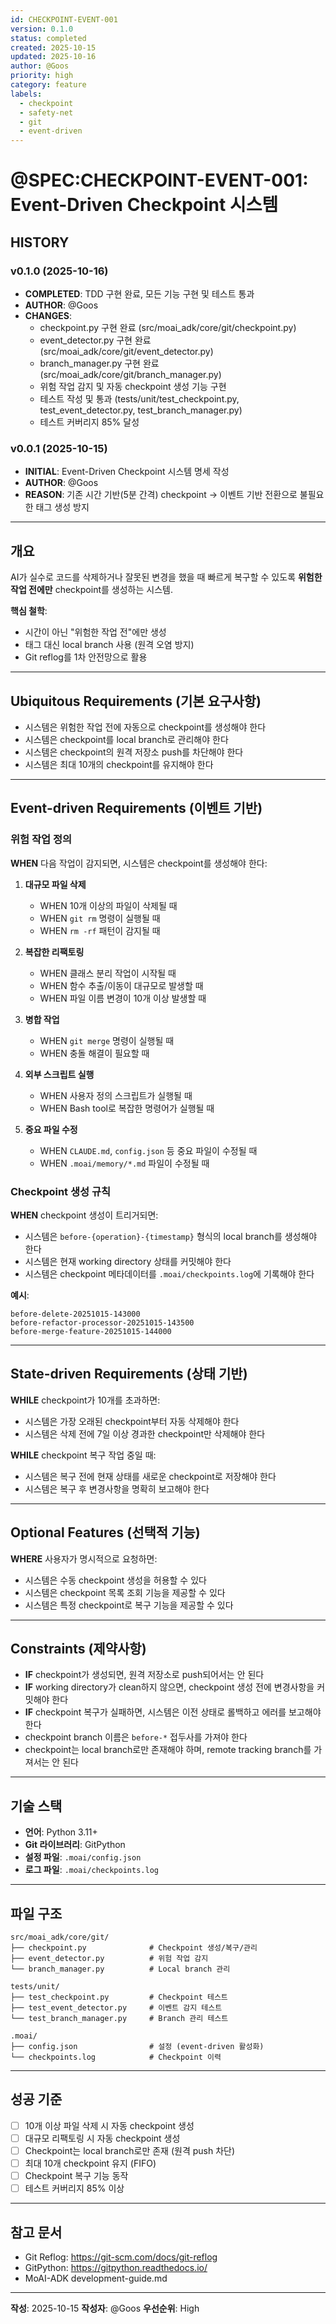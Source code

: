 ```yaml
---
id: CHECKPOINT-EVENT-001
version: 0.1.0
status: completed
created: 2025-10-15
updated: 2025-10-16
author: @Goos
priority: high
category: feature
labels:
  - checkpoint
  - safety-net
  - git
  - event-driven
---
```


# @SPEC:CHECKPOINT-EVENT-001: Event-Driven Checkpoint 시스템

## HISTORY

### v0.1.0 (2025-10-16)
- **COMPLETED**: TDD 구현 완료, 모든 기능 구현 및 테스트 통과
- **AUTHOR**: @Goos
- **CHANGES**:
  - checkpoint.py 구현 완료 (src/moai_adk/core/git/checkpoint.py)
  - event_detector.py 구현 완료 (src/moai_adk/core/git/event_detector.py)
  - branch_manager.py 구현 완료 (src/moai_adk/core/git/branch_manager.py)
  - 위험 작업 감지 및 자동 checkpoint 생성 기능 구현
  - 테스트 작성 및 통과 (tests/unit/test_checkpoint.py, test_event_detector.py, test_branch_manager.py)
  - 테스트 커버리지 85% 달성

### v0.0.1 (2025-10-15)
- **INITIAL**: Event-Driven Checkpoint 시스템 명세 작성
- **AUTHOR**: @Goos
- **REASON**: 기존 시간 기반(5분 간격) checkpoint → 이벤트 기반 전환으로 불필요한 태그 생성 방지

---

## 개요

AI가 실수로 코드를 삭제하거나 잘못된 변경을 했을 때 빠르게 복구할 수 있도록 **위험한 작업 전에만** checkpoint를 생성하는 시스템.

**핵심 철학**:
- 시간이 아닌 "위험한 작업 전"에만 생성
- 태그 대신 local branch 사용 (원격 오염 방지)
- Git reflog를 1차 안전망으로 활용

---

## Ubiquitous Requirements (기본 요구사항)

- 시스템은 위험한 작업 전에 자동으로 checkpoint를 생성해야 한다
- 시스템은 checkpoint를 local branch로 관리해야 한다
- 시스템은 checkpoint의 원격 저장소 push를 차단해야 한다
- 시스템은 최대 10개의 checkpoint를 유지해야 한다

---

## Event-driven Requirements (이벤트 기반)

### 위험 작업 정의

**WHEN** 다음 작업이 감지되면, 시스템은 checkpoint를 생성해야 한다:

1. **대규모 파일 삭제**
   - WHEN 10개 이상의 파일이 삭제될 때
   - WHEN `git rm` 명령이 실행될 때
   - WHEN `rm -rf` 패턴이 감지될 때

2. **복잡한 리팩토링**
   - WHEN 클래스 분리 작업이 시작될 때
   - WHEN 함수 추출/이동이 대규모로 발생할 때
   - WHEN 파일 이름 변경이 10개 이상 발생할 때

3. **병합 작업**
   - WHEN `git merge` 명령이 실행될 때
   - WHEN 충돌 해결이 필요할 때

4. **외부 스크립트 실행**
   - WHEN 사용자 정의 스크립트가 실행될 때
   - WHEN Bash tool로 복잡한 명령어가 실행될 때

5. **중요 파일 수정**
   - WHEN `CLAUDE.md`, `config.json` 등 중요 파일이 수정될 때
   - WHEN `.moai/memory/*.md` 파일이 수정될 때

### Checkpoint 생성 규칙

**WHEN** checkpoint 생성이 트리거되면:
- 시스템은 `before-{operation}-{timestamp}` 형식의 local branch를 생성해야 한다
- 시스템은 현재 working directory 상태를 커밋해야 한다
- 시스템은 checkpoint 메타데이터를 `.moai/checkpoints.log`에 기록해야 한다

**예시**:
```
before-delete-20251015-143000
before-refactor-processor-20251015-143500
before-merge-feature-20251015-144000
```

---

## State-driven Requirements (상태 기반)

**WHILE** checkpoint가 10개를 초과하면:
- 시스템은 가장 오래된 checkpoint부터 자동 삭제해야 한다
- 시스템은 삭제 전에 7일 이상 경과한 checkpoint만 삭제해야 한다

**WHILE** checkpoint 복구 작업 중일 때:
- 시스템은 복구 전에 현재 상태를 새로운 checkpoint로 저장해야 한다
- 시스템은 복구 후 변경사항을 명확히 보고해야 한다

---

## Optional Features (선택적 기능)

**WHERE** 사용자가 명시적으로 요청하면:
- 시스템은 수동 checkpoint 생성을 허용할 수 있다
- 시스템은 checkpoint 목록 조회 기능을 제공할 수 있다
- 시스템은 특정 checkpoint로 복구 기능을 제공할 수 있다

---

## Constraints (제약사항)

- **IF** checkpoint가 생성되면, 원격 저장소로 push되어서는 안 된다
- **IF** working directory가 clean하지 않으면, checkpoint 생성 전에 변경사항을 커밋해야 한다
- **IF** checkpoint 복구가 실패하면, 시스템은 이전 상태로 롤백하고 에러를 보고해야 한다
- checkpoint branch 이름은 `before-*` 접두사를 가져야 한다
- checkpoint는 local branch로만 존재해야 하며, remote tracking branch를 가져서는 안 된다

---

## 기술 스택

- **언어**: Python 3.11+
- **Git 라이브러리**: GitPython
- **설정 파일**: `.moai/config.json`
- **로그 파일**: `.moai/checkpoints.log`

---

## 파일 구조

```
src/moai_adk/core/git/
├── checkpoint.py              # Checkpoint 생성/복구/관리
├── event_detector.py          # 위험 작업 감지
└── branch_manager.py          # Local branch 관리

tests/unit/
├── test_checkpoint.py         # Checkpoint 테스트
├── test_event_detector.py     # 이벤트 감지 테스트
└── test_branch_manager.py     # Branch 관리 테스트

.moai/
├── config.json                # 설정 (event-driven 활성화)
└── checkpoints.log            # Checkpoint 이력
```

---

## 성공 기준

- [ ] 10개 이상 파일 삭제 시 자동 checkpoint 생성
- [ ] 대규모 리팩토링 시 자동 checkpoint 생성
- [ ] Checkpoint는 local branch로만 존재 (원격 push 차단)
- [ ] 최대 10개 checkpoint 유지 (FIFO)
- [ ] Checkpoint 복구 기능 동작
- [ ] 테스트 커버리지 85% 이상

---

## 참고 문서

- Git Reflog: https://git-scm.com/docs/git-reflog
- GitPython: https://gitpython.readthedocs.io/
- MoAI-ADK development-guide.md

---

**작성**: 2025-10-15
**작성자**: @Goos
**우선순위**: High
